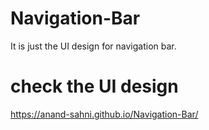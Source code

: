 # Navigation-Bar
It is just the UI design for navigation bar.
# check the UI design
https://anand-sahni.github.io/Navigation-Bar/
